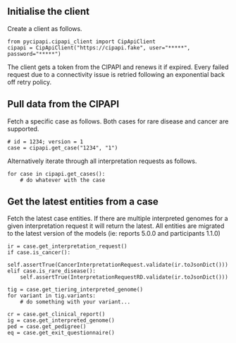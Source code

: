 
## Initialise the client

Create a client as follows.
```
from pycipapi.cipapi_client import CipApiClient
cipapi = CipApiClient("https://cipapi.fake", user="*****", password="*****")
```

The client gets a token from the CIPAPI and renews it if expired.
Every failed request due to a connectivity issue is retried following an exponential back off retry policy.

## Pull data from the CIPAPI
Fetch a specific case as follows. Both cases for rare disease and cancer are supported.

```
# id = 1234; version = 1
case = cipapi.get_case("1234", "1")
```

Alternatively iterate through all interpretation requests as follows.

```
for case in cipapi.get_cases():
    # do whatever with the case
```

## Get the latest entities from a case

Fetch the latest case entities. If there are multiple interpreted genomes for a given interpretation request it will return the latest.
All entities are migrated to the latest version of the models (ie: reports 5.0.0 and participants 1.1.0)

```
ir = case.get_interpretation_request()
if case.is_cancer():
    self.assertTrue(CancerInterpretationRequest.validate(ir.toJsonDict()))
elif case.is_rare_disease():
    self.assertTrue(InterpretationRequestRD.validate(ir.toJsonDict()))
    
tig = case.get_tiering_interpreted_genome()
for variant in tig.variants:
    # do something with your variant...

cr = case.get_clinical_report()
ig = case.get_interpreted_genome()
ped = case.get_pedigree()
eq = case.get_exit_questionnaire()
```
